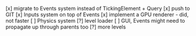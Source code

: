 [x] migrate to Events system instead of TickingElement + Query
[x] push to GIT
[x] Inputs system on top of Events
[x] implement a GPU renderer - did, not faster
[ ] Physics system
[?] level loader
[ ] GUI, Events might need to propagate up through parents too
[?] more levels
